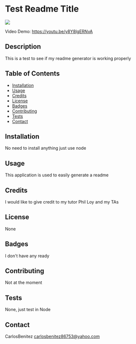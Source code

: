 # Test Readme Title
![](Demo/Demo.gif)

Video Demo:
https://youtu.be/y8Y8lgERNvA

  ## Description 
This is a test to see if my readme generator is working properly
  
  
  ## Table of Contents
  
  * [Installation](#installation)
  * [Usage](#usage)
  * [Credits](#credits)
  * [License](#license)
  * [Badges](#badges)
  * [Contributing](#contributing)
  * [Tests](#tests)
  * [Contact](#contact)
  
  
  ## Installation
No need to install anything just use node
  
  ## Usage 
This application is used to easily generate a readme
  
  ## Credits
I would like to give credit to my tutor Phil Loy and my TAs
  
  ## License
None
  
  ## Badges
I don't have any ready
  
  ## Contributing
Not at the moment
  
  ## Tests
None, just test in Node
  
## Contact
  CarlosBenitez
  carlosbenitez86753@yahoo.com
